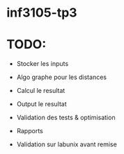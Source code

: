 # inf3105-tp3

# TODO:

- Stocker les inputs
- Algo graphe pour les distances
- Calcul le resultat
- Output le resultat

- Validation des tests & optimisation
- Rapports
- Validation sur labunix avant remise
